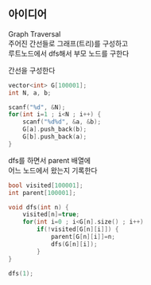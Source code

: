 ## 아이디어
Graph Traversal  
주어진 간선들로 그래프(트리)를 구성하고  
루트노드에서 dfs해서 부모 노드를 구한다  
  
간선을 구성한다
```cpp
vector<int> G[100001];
int N, a, b;

scanf("%d", &N);
for(int i=1 ; i<N ; i++) {
	scanf("%d%d", &a, &b);
	G[a].push_back(b);
	G[b].push_back(a);
}
```
dfs를 하면서 parent 배열에  
어느 노드에서 왔는지 기록한다
```cpp
bool visited[100001];
int parent[100001];

void dfs(int n) {
	visited[n]=true;
	for(int i=0 ; i<G[n].size() ; i++)
		if(!visited[G[n][i]]) {
			parent[G[n][i]]=n;
			dfs(G[n][i]);
		}
}

dfs(1);
```
